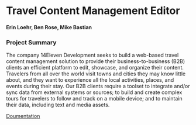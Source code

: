 # Travel Content Management Editor
#### Erin Loehr, Ben Rose, Mike Bastian

### Project Summary  
The company 14Eleven Development seeks to build a web-based travel content management solution to provide their business-to-business (B2B) 
clients an efficient platform to edit, showcase, and organize their content. Travelers from all over the world visit towns and cities they may 
know little about, and they want to experience all the local activities, places, and events during their stay. Our B2B clients require a 
toolset to integrate and/or sync data from external systems or sources; to build and create complex tours for travelers to follow and track on 
a mobile device; and to maintain their data, including text and media assets.

[Doumentation](https://github.com/erincloehr/Travel-Content-Management-Editor)
